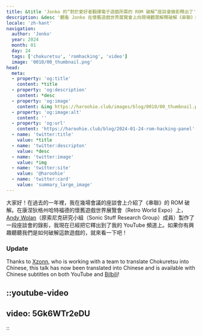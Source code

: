 ```yaml
---
title: &title 'Jonko 的“對於愛好者翻譯電子遊戲所需的 ROM 破解”座談會錄影釋出了'
description: &desc '觀看 Jonko 在懷舊遊戲世界展覽會上向現場觀眾解釋破解《串聯》的一些挑戰'
locale: 'zh-hant'
navigation:
  author: 'Jonko'
  year: 2024
  month: 01
  day: 24
  tags: ['chokuretsu', 'romhacking', 'video']
  image: '0010/00_thumbnail.png'
head:
  meta:
  - property: 'og:title'
    content: *title
  - property: 'og:description'
    content: *desc
  - property: 'og:image'
    content: &img https://haroohie.club/images/blog/0010/00_thumbnail.png
  - property: 'og:image:alt'
    content: ''
  - property: 'og:url'
    content: 'https://haroohie.club/blog/2024-01-24-rom-hacking-panel'
  - name: 'twitter:title'
    value: *title
  - name: 'twitter:descripton'
    value: *desc
  - name: 'twitter:image'
    value: *img
  - name: 'twitter:site'
    value: '@haroohie'
  - name: 'twitter:card'
    value: 'summary_large_image'
---
```

大家好！在過去的一年裡，我在幾場會議的座談會上介紹了《串聯》的 ROM 破解。在康涅狄格州哈特福德的懷舊遊戲世界展覽會（Retro World Expo）上，[Andy Wolan](https://www.youtube.com/@andywolan)（原索尼克研究小組（Sonic Stuff Research Group）成員）製作了一段座談會的錄影，我現在已經把它釋出到了我的 YouTube 頻道上。如果你有興趣聽聽我們是如何破解這款遊戲的，就來看一下吧！

### Update
Thanks to [Xzonn](xzonn.top), who is working with a team to translate Chokuretsu into Chinese, this talk has now been translated into Chinese
and is available with Chinese subtitles on both YouTube and [Bilbili](https://www.bilibili.com/video/BV1w4421P7Wd/)!

::youtube-video
----
video: 5Gk6WTr2eDU
----
::
